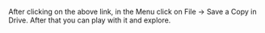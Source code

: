 <!-- [Google Colab Link - Demonstration](https://colab.research.google.com/drive/1yn_0gnH2PfgrgtjwE5QS4y5scG8OzbmH?usp=sharing) -->

After clicking on the above link, in the Menu click on File -> Save a Copy in Drive. After that you can play with it and explore.
